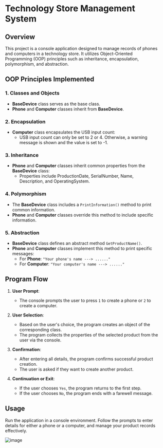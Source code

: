 # Technology Store Management System

## Overview

This project is a console application designed to manage records of phones and computers in a technology store. It utilizes Object-Oriented Programming (OOP) principles such as inheritance, encapsulation, polymorphism, and abstraction.

## OOP Principles Implemented

### 1. Classes and Objects

- **BaseDevice** class serves as the base class.
- **Phone** and **Computer** classes inherit from **BaseDevice**.

### 2. Encapsulation

- **Computer** class encapsulates the USB input count:
  - USB input count can only be set to 2 or 4. Otherwise, a warning message is shown and the value is set to -1.

### 3. Inheritance

- **Phone** and **Computer** classes inherit common properties from the **BaseDevice** class:
  - Properties include ProductionDate, SerialNumber, Name, Description, and OperatingSystem.

### 4. Polymorphism

- The **BaseDevice** class includes a `PrintInformation()` method to print common information.
- **Phone** and **Computer** classes override this method to include specific information.

### 5. Abstraction

- **BaseDevice** class defines an abstract method `GetProductName()`.
- **Phone** and **Computer** classes implement this method to print specific messages:
  - For **Phone**: `"Your phone's name ---> ......"`
  - For **Computer**: `"Your computer's name ---> ......"`

## Program Flow

1. **User Prompt**:
   - The console prompts the user to press `1` to create a phone or `2` to create a computer.

2. **User Selection**:
   - Based on the user's choice, the program creates an object of the corresponding class.
   - The program collects the properties of the selected product from the user via the console.

3. **Confirmation**:
   - After entering all details, the program confirms successful product creation.
   - The user is asked if they want to create another product.

4. **Continuation or Exit**:
   - If the user chooses `Yes`, the program returns to the first step.
   - If the user chooses `No`, the program ends with a farewell message.

## Usage

Run the application in a console environment. Follow the prompts to enter details for either a phone or a computer, and manage your product records effectively.

![image](https://github.com/user-attachments/assets/c2a4cdb0-3503-4970-ba7c-677797cfd370)
